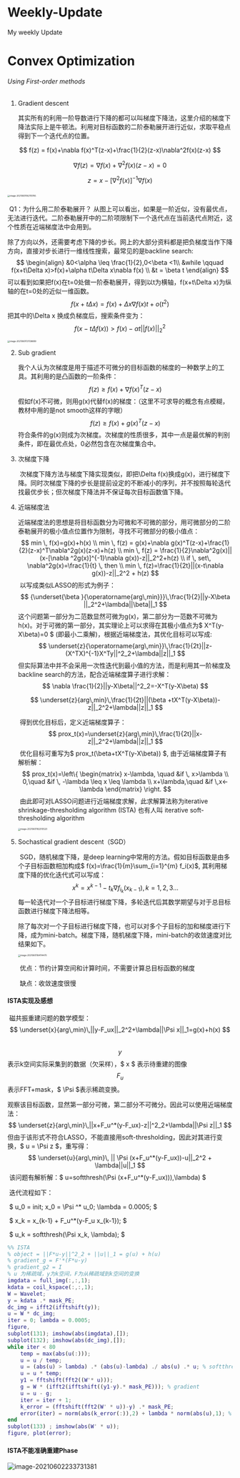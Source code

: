 # Weekly-Update
My weekly Update

# Convex Optimization

###### Using First-order methods

1. Gradient descent

   ​	其实所有的利用一阶导数进行下降的都可以叫梯度下降法，这里介绍的梯度下降法实际上是牛顿法。利用对目标函数的二阶泰勒展开进行近似，求取平稳点得到下一个迭代点的位置。

$$
f(z) = f(x)+\nabla f(x)^T(z-x)+\frac{1}{2}(z-x)\nabla^2f(x)(z-x)
$$

$$
\nabla f(z) = \nabla f(x)+\nabla^2f(x)(z-x)=0
$$

$$
z = x - [\nabla^2f(x)]^{-1}\nabla f(x)
$$

​		<img src="C:\Users\10272\AppData\Roaming\Typora\typora-user-images\image-20210601182110785.png" alt="image-20210601182110785" style="zoom:33%;" />

​		Q1：为什么用二阶泰勒展开？
​		从图上可以看出，如果是一阶近似，没有最优点，无法进行迭代。二阶泰勒展开中的二阶项限制下一个迭代点在当前迭代点附近，这个性质在近端梯度法中会用到。
​		

​		除了方向以外，还需要考虑下降的步长。网上的大部分资料都是把负梯度当作下降方向，直接对步长进行一维线性搜索，最常见的是backline search:
$$
\begin{align}
&0<\alpha \leq \frac{1}{2},0<\beta <1\\
&while \qquad f(x+t\Delta x)>f(x)+\alpha t\Delta x\nabla f(x) \\
&t = \beta t
\end{align}
$$
​		可以看到如果把f(x)在t=0处做一阶泰勒展开，得到以t为横轴，f(x+t\Delta x)为纵轴的在t=0处的近似一维函数。
$$
f(x+t\Delta x)=f(x)+\Delta x \nabla f(x)t+o(t^2)
$$
​		把其中的\Delta x 换成负梯度后，搜索条件变为：
$$
f(x-t\Delta f(x))>f(x)-\alpha t ||f(x)||_2^2
$$

<img src="C:\Users\10272\AppData\Roaming\Typora\typora-user-images\image-20210601131138899.png" alt="image-20210601131138899" style="zoom:33%;" />


2. Sub gradient

   ​	我个人认为次梯度是用于描述不可微分的目标函数的梯度的一种数学上的工具。其利用的是凸函数的一阶条件：
   $$
   f(z)\geq f(x)+\nabla f(x)^T(z-x)
   $$
   假如f(x)不可微，则用g(x)代替f(x)的梯度：（这里不可求导的概念有点模糊，教材中用的是not smooth这样的字眼）
   $$
   f(z)\geq f(x)+g(x)^T(z-x)
   $$
   符合条件的g(x)则成为次梯度。次梯度的性质很多，其中一点是最优解的判别条件，即在最优点处，0必然包含在次梯度集合中。

   

3. 次梯度下降

   ​	次梯度下降方法与梯度下降实现类似，即把\Delta f(x)换成g(x)，进行梯度下降。同时次梯度下降的步长是提前设定的不断减小的序列，并不按照每轮迭代找最优步长；但次梯度下降法并不保证每次目标函数值下降。

   

4. 近端梯度法

   ​	近端梯度法的思想是将目标函数分为可微和不可微的部分，用可微部分的二阶泰勒展开的极小值点位置作为限制，寻找不可微部分的极小值点：
   $$
   min \, f(x)=g(x)+h(x) \\
   min \, f(z) = g(x)+\nabla g(x)^T(z-x)+\frac{1}{2}(z-x)^T\nabla^2g(x)(z-x)+h(z) \\
   min \, f(z) = \frac{1}{2}\nabla^2g(x)||(x-[\nabla ^2g(x)]^{-1}\nabla g(x))-z||_2^2+h(z) \\
   if \, set\, \nabla^2g(x)=\frac{1}{t} \, then \\
   min \, f(z)=\frac{1}{2t}||(x-t\nabla g(x))-z||_2^2 + h(z)
   $$
   ​	以写成类似LASSO的形式为例子：
   $$
   {\underset{\beta }{\operatorname{arg\,min}}}\,\frac{1}{2}||y-X\beta ||_2^2+\lambda||\beta||_1
   $$
   ​	这个问题第一部分为二范数显然可微为g(x)，第二部分为一范数不可微为h(x)。对于可微的第一部分，其实理论上可以求得在其极小值点为$ X^T(y-X\beta)=0 $ (即最小二乘解)，根据近端梯度法，其优化目标可以写成:
   $$
   \underset{z}{\operatorname{arg\,min}}\,\frac{1}{2t}||z-(X^TX)^{-1}X^Ty||^2_2+\lambda||z||_1
   $$
   ​	但实际算法中并不会采用一次性迭代到最小值的方法，而是利用其一阶梯度及backline search的方法，配合近端梯度算子进行求解：
   $$
   \nabla \frac{1}{2}||y-X\beta||^2_2=-X^T(y-X\beta)
   $$

   $$
   \underset{z}{arg\,min}\,\frac{1}{2t}||(\beta +tX^T(y-X\beta))-z||_2^2+\lambda||z||_1
   $$

   ​	得到优化目标后，定义近端梯度算子：
   $$
   prox_t(x)=\underset{z}{arg\,min}\,\frac{1}{2t}||x-z||_2^2+\lambda||z||_1
   $$
   ​	优化目标可重写为$ prox_t(\beta+tX^T(y-X\beta)) $, 由于近端梯度算子有解析解：
   $$
   prox_t(x)=\left\{
   \begin{matrix}
   x-\lambda, \quad &if \, x>\lambda \\ 
   0,\quad &if \, -\lambda \leq x \leq \lambda \\
   x+\lambda,\quad &if \,x<-\lambda
   \end{matrix}
   \right.
   $$
   ​	由此即可对LASSO问题进行近端梯度求解，此求解算法称为iterative shrinkage-thresholding algorithm (ISTA) 也有人叫 iterative soft-thresholding algorithm

   <img src="C:\Users\10272\AppData\Roaming\Typora\typora-user-images\image-20210601182010520.png" alt="image-20210601182010520" style="zoom:33%;" />

5. Sochastical gradient descent（SGD）

   ​	SGD，随机梯度下降，是deep learning中常用的方法。假如目标函数是由多个子目标函数相加构成$ f(x)=\frac{1}{m}\sum_{i=1}^{m} f_i(x)$, 其利用梯度下降的优化迭代式可以写成：
   $$
   x^k=x^{k-1}-t_k\nabla f_{i_k}(x_{k-1}),k=1,2,3...
   $$
   ​	每一轮迭代对一个子目标进行梯度下降，多轮迭代后其数学期望与对于总目标函数进行梯度下降法相等。

   ​	除了每次对一个子目标进行梯度下降，也可以对多个子目标的加和梯度进行下降，成为mini-batch。梯度下降，随机梯度下降，mini-batch的收敛速度对比结果如下。

   <img src="C:\Users\10272\AppData\Roaming\Typora\typora-user-images\image-20210601184114470.png" alt="image-20210601184114470" style="zoom:33%;" />

   ​	优点：节约计算空间和计算时间，不需要计算总目标函数的梯度

   ​	缺点：收敛速度很慢

#### ISTA实现及感想

​		磁共振重建问题的数学模型：
$$
\underset{x}{arg\,min}\,||y-F_ux||_2^2+\lambda||\Psi x||_1=g(x)+h(x)
$$
​		$$ y $$表示k空间实际采集到的数据（欠采样），$ x $ 表示待重建的图像$$ F_u $$表示FFT+mask，$ \Psi $表示稀疏变换。

​		观察该目标函数，显然第一部分可微，第二部分不可微分。因此可以使用近端梯度法：
$$
\underset{z}{arg\,min}\,||x+F_u^*(y-F_ux)-z||^2_2+\lambda||\Psi z||_1
$$
​		但由于该形式不符合LASSO，不能直接用soft-thresholding，因此对其进行变换，$ u = \Psi z $，重写得：
$$
\underset{u}{arg\,min}\, || \Psi (x+F_u^*(y-F_ux))-u||_2^2 + \lambda||u||_1
$$
​		该问题有解析解：$ u=softthresh(\Psi (x+F_u^*(y-F_ux))),\lambda) $ 

​		迭代流程如下：

​				$ u_0 = init;  x_0 = \Psi ^* u_0; \lambda = 0.0005; $

​				$ x_k = x_{k-1} + F_u^*(y-F_u x_{k-1}); $

​				$ u_k = softthresh(\Psi x_k, \lambda); $

```matlab
%% ISTA
% object = ||F*u-y||^2_2 + ||u||_1 = g(u) + h(u)
% gradient_g = F'*(F*u-y)
% gradient_g2 = I
% u 为稀疏域，y为k空间，F为从稀疏域到k空间的变换
imgdata = full_img(:,:,1);
kdata = coil_kspace(:,:,1);
W = Wavelet;
y = kdata .* mask_PE;
dc_img = ifft2(ifftshift(y));
u = W * dc_img;
iter = 0; lambda = 0.0005;
figure,
subplot(131); imshow(abs(imgdata),[]);
subplot(132); imshow(abs(dc_img),[]);
while iter < 80
    temp = max(abs(u(:)));
    u = u / temp;
    u = (abs(u) > lambda) .* (abs(u)-lambda) ./ abs(u) .* u; % softthresholding
    u = u * temp;
    y1 = fftshift(fft2((W'* u)));
    g = W * (ifft2(ifftshift((y1-y).* mask_PE))); % gradient
    u = u - g; 
    iter = iter + 1;
    k_error = (fftshift(fft2(W' * u))-y) .* mask_PE;
    error(iter) = norm(abs(k_error(:)),2) + lambda * norm(abs(u),1); % loss
end
subplot(133) ; imshow(abs(W' * u));
figure, plot(error);
```

#### ISTA不能准确重建Phase

![image-20210602233731381](C:\Users\10272\AppData\Roaming\Typora\typora-user-images\image-20210602233731381.png)



